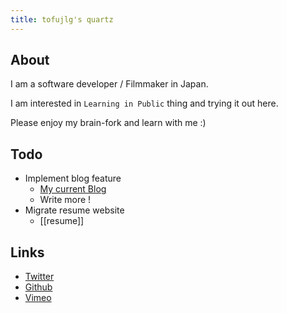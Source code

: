 ```yaml
---
title: tofujlg's quartz
---
```


## About
I am a software developer / Filmmaker in Japan.

I am interested in `Learning in Public` thing and trying it out here.

Please enjoy my brain-fork and learn with me :)

## Todo
- Implement blog feature
    - [My current Blog](https://jujekebab.com/)
    - Write more !
- Migrate resume website
    -  [[resume]]

## Links
- [Twitter](https://twitter.com/jujekebab)
- [Github](https://github.com/tofujlg)
- [Vimeo](https://vimeo.com/jlgkohei)
